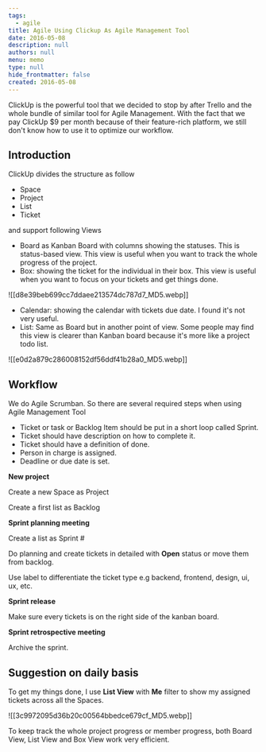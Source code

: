 ```yaml
---
tags: 
  - agile
title: Agile Using Clickup As Agile Management Tool
date: 2016-05-08
description: null
authors: null
menu: memo
type: null
hide_frontmatter: false
created: 2016-05-08
---
```

ClickUp is the powerful tool that we decided to stop by after Trello and the whole bundle of similar tool for Agile Management. With the fact that we pay ClickUp $9 per month because of their feature-rich platform, we still don't know how to use it to optimize our workflow.

## Introduction
ClickUp divides the structure as follow
* Space
* Project
* List
* Ticket

and support following Views
* Board as Kanban Board with columns showing the statuses. This is status-based view. This view is useful when you want to track the whole progress of the project.
* Box: showing the ticket for the individual in their box. This view is useful when you want to focus on your tickets and get things done.

![[d8e39beb699cc7ddaee213574dc787d7_MD5.webp]]

* Calendar: showing the calendar with tickets due date. I found it's not very useful.
* List: Same as Board but in another point of view. Some people may find this view is clearer than Kanban board because it's more like a project todo list.

![[e0d2a879c286008152df56ddf41b28a0_MD5.webp]]

## Workflow
We do Agile Scrumban. So there are several required steps when using Agile Management Tool
* Ticket or task or Backlog Item should be put in a short loop called Sprint.
* Ticket should have description on how to complete it. 
* Ticket should have a definition of done.
* Person in charge is assigned.
* Deadline or due date is set.

**New project**

Create a new Space as Project

Create a first list as Backlog

**Sprint planning meeting**

Create a list as Sprint #

Do planning and create tickets in detailed with **Open** status or move them from backlog.

Use label to differentiate the ticket type e.g backend, frontend, design, ui, ux, etc.

**Sprint release**

Make sure every tickets is on the right side of the kanban board.

**Sprint retrospective meeting**

Archive the sprint.

## Suggestion on daily basis
To get my things done, I use **List View** with **Me** filter to show my assigned tickets across all the Spaces.

![[3c9972095d36b20c00564bbedce679cf_MD5.webp]]

To keep track the whole project progress or member progress, both Board View, List View and Box View work very efficient.